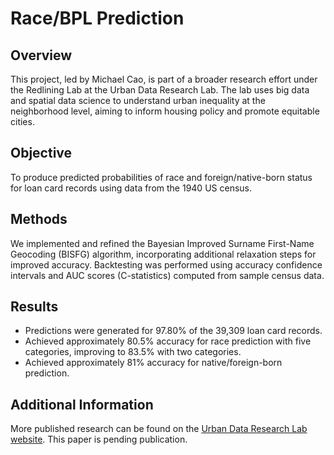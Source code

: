 <!DOCTYPE html>
<html lang="en">
<head>
  <meta charset="UTF-8">
  <meta name="viewport" content="width=device-width, initial-scale=1.0">
  <title>Race/BPL Prediction</title>
</head>
<body>
  <h1>Race/BPL Prediction</h1>

  <h2>Overview</h2>
  <p>This project, led by Michael Cao, is part of a broader research effort under the Redlining Lab at the Urban Data Research Lab. The lab uses big data and spatial data science to understand urban inequality at the neighborhood level, aiming to inform housing policy and promote equitable cities.</p>

  <h2>Objective</h2>
  <p>To produce predicted probabilities of race and foreign/native-born status for loan card records using data from the 1940 US census.</p>

  <h2>Methods</h2>
  <p>We implemented and refined the Bayesian Improved Surname First-Name Geocoding (BISFG) algorithm, incorporating additional relaxation steps for improved accuracy. Backtesting was performed using accuracy confidence intervals and AUC scores (C-statistics) computed from sample census data.</p>

  <h2>Results</h2>
  <ul>
    <li>Predictions were generated for 97.80% of the 39,309 loan card records.</li>
    <li>Achieved approximately 80.5% accuracy for race prediction with five categories, improving to 83.5% with two categories.</li>
    <li>Achieved approximately 81% accuracy for native/foreign-born prediction.</li>
  </ul>

  <h2>Additional Information</h2>
  <p>More published research can be found on the <a href="https://www.urbandataresearchlab.org/">Urban Data Research Lab website</a>. This paper is pending publication.</p>
</body>
</html>
